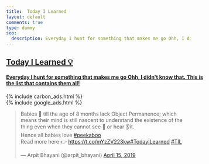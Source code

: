 ```yaml
---
title:  Today I Learned
layout: default
comments: true
type: dummy
seo:
  description: Everyday I hunt for something that makes me go Ohh, I didn't know that. All of it can be found here.
---
```


<div class="ui text container" style="width: 550px !important; max-width: 550px !important;">
    <a class="twitter-timeline" href="https://twitter.com/arpit_bhayani/timelines/1117517224632172544?ref_src=twsrc%5Etfw">
        <div class="ui black text">
            <h2>Today I Learned 💡 </h2>
            <h4>Everyday I hunt for something that makes me go Ohh, I didn't know that. This is the list that contains them all!</h4>
        </div>
    </a>
    <script async src="https://platform.twitter.com/widgets.js" charset="utf-8"></script>
    <div>
        <div class="ui hidden section divider"></div>
        {% include carbon_ads.html %}
        <div class="ui hidden section divider"></div>
        {% include google_ads.html %}
        <div class="ui hidden section divider"></div>
    </div>
</div>


<div class="ui three column stackable grid">
<div class="ui column"><blockquote class="twitter-tweet"><p lang="en" dir="ltr">Babies 👶 till the age of 8 months lack Object Permanence; which means their mind is still nascent to understand the existence of the thing even when they cannot see 👀 or hear 👂it.<br>Hence all babies love <a href="https://twitter.com/hashtag/peekaboo?src=hash&amp;ref_src=twsrc%5Etfw">#peekaboo</a><br>Read more here 👉 <a href="https://t.co/mYzZV223kw">https://t.co/mYzZV223kw</a><a href="https://twitter.com/hashtag/TodayILearned?src=hash&amp;ref_src=twsrc%5Etfw">#TodayILearned</a> <a href="https://twitter.com/hashtag/TIL?src=hash&amp;ref_src=twsrc%5Etfw">#TIL</a></p>&mdash; Arpit Bhayani (@arpit_bhayani) <a href="https://twitter.com/arpit_bhayani/status/1117647425848537088?ref_src=twsrc%5Etfw">April 15, 2019</a></blockquote> <script async src="https://platform.twitter.com/widgets.js" charset="utf-8"></script> </div><!-- NEW TWEET GOES HERE -->
</div>
